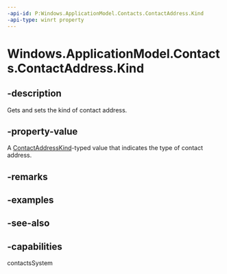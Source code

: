 ```yaml
---
-api-id: P:Windows.ApplicationModel.Contacts.ContactAddress.Kind
-api-type: winrt property
---
```


<!-- Property syntax
public Windows.ApplicationModel.Contacts.ContactAddressKind Kind { get;  set; }
-->

# Windows.ApplicationModel.Contacts.ContactAddress.Kind

## -description
Gets and sets the kind of contact address.

## -property-value
A [ContactAddressKind](contactaddresskind.md)-typed value that indicates the type of contact address.

## -remarks

## -examples

## -see-also

## -capabilities
contactsSystem
